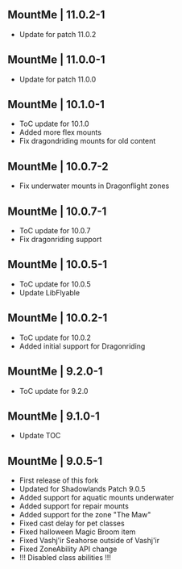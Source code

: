 MountMe | 11.0.2-1
------------------
- Update for patch 11.0.2

MountMe | 11.0.0-1
------------------
- Update for patch 11.0.0

MountMe | 10.1.0-1
------------------
- ToC update for 10.1.0
- Added more flex mounts
- Fix dragondriding mounts for old content

MountMe | 10.0.7-2
------------------
- Fix underwater mounts in Dragonflight zones

MountMe | 10.0.7-1
------------------
- ToC update for 10.0.7
- Fix dragonriding support

MountMe | 10.0.5-1
------------------
- ToC update for 10.0.5
- Update LibFlyable

MountMe | 10.0.2-1
------------------
- ToC update for 10.0.2
- Added initial support for Dragonriding

MountMe | 9.2.0-1
-----------------
- ToC update for 9.2.0
  
MountMe | 9.1.0-1
-----------------
- Update TOC

MountMe | 9.0.5-1
-----------------
- First release of this fork
- Updated for Shadowlands Patch 9.0.5
- Added support for aquatic mounts underwater
- Added support for repair mounts
- Added support for the zone "The Maw"
- Fixed cast delay for pet classes
- Fixed halloween Magic Broom item
- Fixed Vashj'ir Seahorse outside of Vashj'ir
- Fixed ZoneAbility API change
- !!! Disabled class abilities !!!